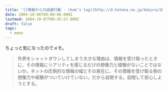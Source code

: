 ```yaml
---
title: '[[情報からの逃避行動 - (kom’s log)|http://d.hatena.ne.jp/kmiura/20041007#p1]]'
date: 2004-10-06T00:00:00.000Z
lastmod: 2004-10-07T00:45:57.000Z
draft: false
tags:
  - memo
---
```


ちょっと気になったのでメモ。

> 外界をシャットダウンしてしまう大きな理由は、情報を受け取ったときに、その情報にリアリティを感じるだけの想像力と経験がないことではないか。ネットの圧倒的な情報の幅とその実在に、その情報を受け取る側の想像力や経験がついていけていない。だから自閉する。自閉して安心しようとする。
